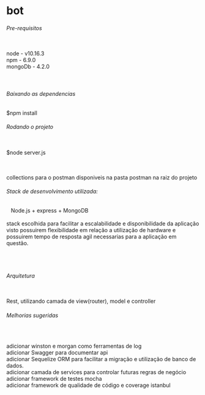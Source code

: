 # bot
<h6>Pre-requisitos</h6><br/>
node - v10.16.3<br/>
npm - 6.9.0<br/>
mongoDb - 4.2.0<br/>
<br/>
<br/>
<h6>Baixando as dependencias</h6> 

$npm install
<br/>
<h6>Rodando o projeto</h6><br/>
$node server.js<br/>
&nbsp;&nbsp;<br/><br/>

collections para o postman disponiveis na pasta postman na raiz do projeto
<br/>


<h6>Stack de desenvolvimento utilizada: </h6>&nbsp;&nbsp;
Node.js + express + MongoDB<br/>
<br/>
stack escolhida para facilitar a escalabilidade e disponibilidade da aplicação visto possuirem flexibilidade em relação a utilização de hardware e possuirem tempo de resposta agil necessarias para a aplicação em questão.

<br/><br/>

<h6>Arquitetura</h6><br/>
Rest, utilizando camada de view(router), model e controller<br/>

<h6>Melhorias sugeridas</h6><br/>

adicionar winston e morgan como ferramentas de log<br/>
adicionar Swagger para documentar api<br/>
adicionar Sequelize ORM para facilitar a migração e utilização de banco de dados.<br/>
adicionar camada de services para controlar futuras regras de negócio<br/>
adicionar framework de testes mocha <br>
adicionar framework de qualidade de código e coverage  istanbul<br><br>
